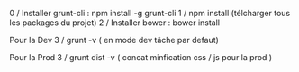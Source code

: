 0 / Installer grunt-cli : npm install -g grunt-cli 
1 / npm install (télcharger tous les packages du projet)
2 / Installer bower : bower install

Pour la Dev
3 / grunt -v ( en mode dev tâche par defaut)

Pour la Prod
3 / grunt dist -v ( concat minfication css / js pour la prod )
